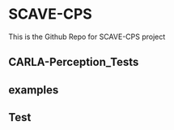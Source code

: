 # SCAVE-CPS
This is the Github Repo for SCAVE-CPS project

## CARLA-Perception_Tests
## examples
## Test